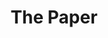---
title: "The Paper"
year: 1994
rating: 4
stars: "★★★★"
rewatched: false
permalink: "the-paper"
watched_on: 2022-07-06
---